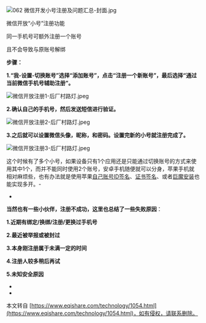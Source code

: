 ![062 微信开发小号注册及问题汇总-封面.jpg](https://www.eqishare.com/zb_users/upload/2023/03/202303221679468905482188.jpg)

微信开放“小号”注册功能

同一手机号可额外注册一个账号

且不会导致与原账号解绑

**步骤：**

**1.“我-设置-切换账号”选择“添加账号”，点击“注册一个新账号”，最后选择“通过当前微信手机号辅助注册”。**

![微信开放注册1-后厂村路灯.jpeg](https://www.eqishare.com/zb_users/upload/2023/02/202302041675505847818351.jpeg)

**2.确认自己的手机号，然后发送短信进行验证。**

![微信开放注册2-后厂村路灯.jpeg](https://www.eqishare.com/zb_users/upload/2023/02/202302041675505847798601.jpeg)

**3.之后就可以设置微信头像，昵称，和密码。设置完新的小号就注册完成了。**

![微信开放注册3-后厂村路灯.jpeg](https://www.eqishare.com/zb_users/upload/2023/02/202302041675505847861280.jpeg)

 这个时候有了多个小号，如果设备只有1个应用还是只能通过切换账号的方式来使用其中1个，而并不能同时使用2个账号，安卓手机随便就可以分身，苹果手机就相对麻烦些，也有办法就是使用苹果[自己账号ID签名](https://www.eqishare.com/iphonewxdk.html)、[证书签名](https://www.eqishare.com/technology/1035.html)、或者[巨魔安装](https://www.eqishare.com/technology/1036.html)也能实现多开。-

-

**当然也有一些小伙伴，注册不成功，这里也总结了一些失败原因**：

**1.近期有绑定/换绑/注册/更换过手机号**

**2.最近被举报或被封过**

**3.本身刚注册属于未满一定的时间**

**4.注册人较多稍后再试**

**5.未知安全原因**

-

-

本文转自 [https://www.eqishare.com/technology/1054.html](https://www.eqishare.com/technology/1054.html)，如有侵权，请联系删除。